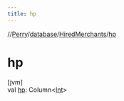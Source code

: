 ```yaml
---
title: hp
---
```

//[Perry](../../../index.html)/[database](../index.html)/[HiredMerchants](index.html)/[hp](hp.html)



# hp



[jvm]\
val [hp](hp.html): Column<[Int](https://kotlinlang.org/api/latest/jvm/stdlib/kotlin/-int/index.html)>




